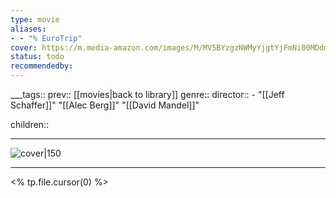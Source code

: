 ```yaml
---
type: movie
aliases:
- - "% EuroTrip"
cover: https://m.media-amazon.com/images/M/MV5BYzgzNWMyYjgtYjFmNi00MDdmLTk4MjAtYzMxMjI3MWU2MzcxXkEyXkFqcGc@._V1_SX300.jpg
status: todo
recommendedby:
---
```

___tags:: prev:: [[movies|back to library]]
genre::
director::   - "[[Jeff Schaffer]]" "[[Alec Berg]]" "[[David Mandel]]"



children::
___
![cover|150](https://m.media-amazon.com/images/M/MV5BYzgzNWMyYjgtYjFmNi00MDdmLTk4MjAtYzMxMjI3MWU2MzcxXkEyXkFqcGc@._V1_SX300.jpg)
___
<% tp.file.cursor(0) %>
